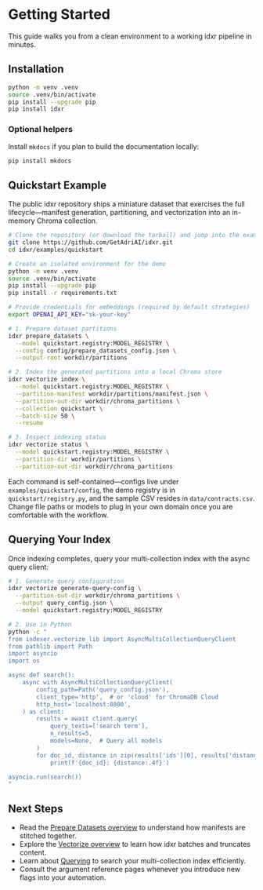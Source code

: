 # Getting Started

This guide walks you from a clean environment to a working idxr pipeline in minutes.

## Installation

```bash
python -m venv .venv
source .venv/bin/activate
pip install --upgrade pip
pip install idxr
```

### Optional helpers

Install `mkdocs` if you plan to build the documentation locally:

```bash
pip install mkdocs
```

## Quickstart Example

The public idxr repository ships a miniature dataset that exercises the full lifecycle—manifest generation, partitioning, and vectorization into an in-memory Chroma collection.

```bash
# Clone the repository (or download the tarball) and jump into the example
git clone https://github.com/GetAdriAI/idxr.git
cd idxr/examples/quickstart

# Create an isolated environment for the demo
python -m venv .venv
source .venv/bin/activate
pip install --upgrade pip
pip install -r requirements.txt

# Provide credentials for embeddings (required by default strategies)
export OPENAI_API_KEY="sk-your-key"

# 1. Prepare dataset partitions
idxr prepare_datasets \
  --model quickstart.registry:MODEL_REGISTRY \
  --config config/prepare_datasets_config.json \
  --output-root workdir/partitions

# 2. Index the generated partitions into a local Chroma store
idxr vectorize index \
  --model quickstart.registry:MODEL_REGISTRY \
  --partition-manifest workdir/partitions/manifest.json \
  --partition-out-dir workdir/chroma_partitions \
  --collection quickstart \
  --batch-size 50 \
  --resume

# 3. Inspect indexing status
idxr vectorize status \
  --model quickstart.registry:MODEL_REGISTRY \
  --partition-dir workdir/partitions \
  --partition-out-dir workdir/chroma_partitions
```

Each command is self-contained—configs live under `examples/quickstart/config`, the demo registry is in `quickstart/registry.py`, and the sample CSV resides in `data/contracts.csv`. Change file paths or models to plug in your own domain once you are comfortable with the workflow.

## Querying Your Index

Once indexing completes, query your multi-collection index with the async query client:

```bash
# 1. Generate query configuration
idxr vectorize generate-query-config \
  --partition-out-dir workdir/chroma_partitions \
  --output query_config.json \
  --model quickstart.registry:MODEL_REGISTRY

# 2. Use in Python
python -c "
from indexer.vectorize_lib import AsyncMultiCollectionQueryClient
from pathlib import Path
import asyncio
import os

async def search():
    async with AsyncMultiCollectionQueryClient(
        config_path=Path('query_config.json'),
        client_type='http',  # or 'cloud' for ChromaDB Cloud
        http_host='localhost:8000',
    ) as client:
        results = await client.query(
            query_texts=['search term'],
            n_results=5,
            models=None,  # Query all models
        )
        for doc_id, distance in zip(results['ids'][0], results['distances'][0]):
            print(f'{doc_id}: {distance:.4f}')

asyncio.run(search())
"
```

## Next Steps

* Read the [Prepare Datasets overview](prepare-datasets/overview.md) to understand how manifests are stitched together.
* Explore the [Vectorize overview](vectorize/overview.md) to learn how idxr batches and truncates content.
* Learn about [Querying](query/overview.md) to search your multi-collection index efficiently.
* Consult the argument reference pages whenever you introduce new flags into your automation.
